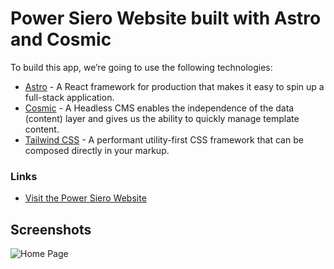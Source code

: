 # Power Siero Website built with Astro and Cosmic

To build this app, we’re going to use the following technologies:

- [Astro](https://astro.build/) - A React framework for production that makes it easy to spin up a full-stack application.
- [Cosmic](https://www.cosmicjs.com/) - A Headless CMS enables the independence of the data (content) layer and gives us the ability to quickly manage template content.
- [Tailwind CSS](https://tailwindcss.com/) - A performant utility-first CSS framework that can be composed directly in your markup.

### Links

- [Visit the Power Siero Website](https://power-siero-website.vercel.app/)

## Screenshots

![Home Page](https://imgix.cosmicjs.com/29c4b000-c703-11ef-8a63-eb57d6c77a36-website-home.png)
